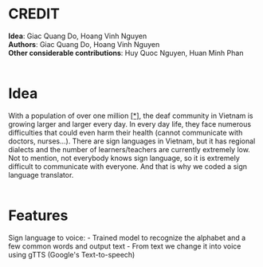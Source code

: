 <h1>CREDIT</h1>
<b>Idea</b>: Giac Quang Do, Hoang Vinh Nguyen<br>
<b>Authors</b>: Giac Quang Do, Hoang Vinh Nguyen<br>
<b>Other considerable contributions</b>: Huy Quoc Nguyen, Huan Minh Phan<br>
<br>
<h1>Idea</h1>
With a population of over one million <a href="https://www.dvv-international.de/en/adult-education-and-development/editions/aed-842017-inclusion-and-diversity/columns/raising-the-voice-of-deaf-people">[*]</a>, the deaf community in Vietnam is growing larger and larger every day. In every day life, they face numerous difficulties that could even harm their health (cannot communicate with doctors, nurses...). There are sign languages in Vietnam, but it has regional dialects and the number of learners/teachers are currently extremely low. Not to mention, not everybody knows sign language, so it is extremely difficult to communicate with everyone. And that is why we coded a sign language translator.<br>
<br>
<h1>Features</h1>
Sign language to voice:
- Trained model to recognize the alphabet and a few common words and output text
- From text we change it into voice using gTTS (Google's Text-to-speech)
